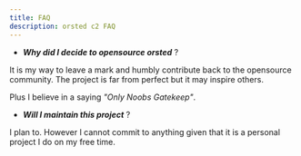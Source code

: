 ```yaml
---
title: FAQ
description: orsted c2 FAQ
---
```


- _**Why did I decide to opensource orsted**_ ?

It is my way to leave a mark and humbly contribute back to the opensource community. The project is far from perfect but it may inspire others.

Plus I believe in a saying _"Only Noobs Gatekeep"_. 


- _**Will I maintain this project**_ ?

I plan to. However I cannot commit to anything given that it is a personal project I do on my free time.

